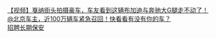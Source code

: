   
[【视频】戛纳街头拍摄豪车，车友看到这辆布加迪与奔驰大G腿走不动了！](http://www.dianyue.me/archives/185/j2hd6qncbf8dtxwj/)  
[@北京车主，近100万辆车紧急召回！快看看有没有你的车？](http://www.dianyue.me/archives/457/owqzzvzrbwuvbc8h/)  
[招聘长期保安](http://www.dianyue.me/archives/065/7hw8ackhfoz8gxj7/)